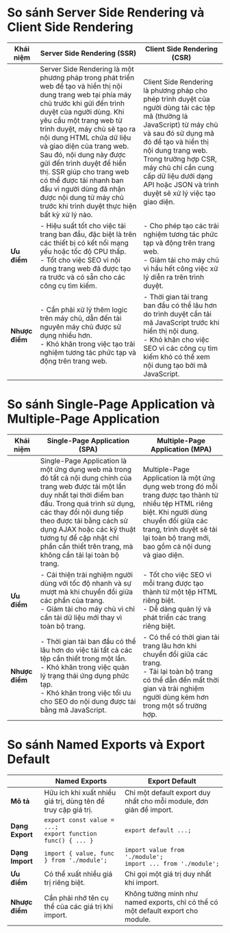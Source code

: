# So sánh Server Side Rendering và Client Side Rendering

| **Khái niệm**  | **Server Side Rendering (SSR)**                                                                                                                                                                                                                                                                                                                                                                                                                                                                        | **Client Side Rendering (CSR)**                                                                                                                                                                                                                                                                                     |
| -------------- | ------------------------------------------------------------------------------------------------------------------------------------------------------------------------------------------------------------------------------------------------------------------------------------------------------------------------------------------------------------------------------------------------------------------------------------------------------------------------------------------------------ | ------------------------------------------------------------------------------------------------------------------------------------------------------------------------------------------------------------------------------------------------------------------------------------------------------------------- |
|                | Server Side Rendering là một phương pháp trong phát triển web để tạo và hiển thị nội dung trang web tại phía máy chủ trước khi gửi đến trình duyệt của người dùng. Khi yêu cầu một trang web từ trình duyệt, máy chủ sẽ tạo ra nội dung HTML chứa dữ liệu và giao diện của trang web. Sau đó, nội dung này được gửi đến trình duyệt để hiển thị. SSR giúp cho trang web có thể được tải nhanh ban đầu vì người dùng đã nhận được nội dung từ máy chủ trước khi trình duyệt thực hiện bất kỳ xử lý nào. | Client Side Rendering là phương pháp cho phép trình duyệt của người dùng tải các tệp mã (thường là JavaScript) từ máy chủ và sau đó sử dụng mã đó để tạo và hiển thị nội dung trang web. Trong trường hợp CSR, máy chủ chỉ cần cung cấp dữ liệu dưới dạng API hoặc JSON và trình duyệt sẽ xử lý việc tạo giao diện. |
| **Ưu điểm**    | - Hiệu suất tốt cho việc tải trang ban đầu, đặc biệt là trên các thiết bị có kết nối mạng yếu hoặc tốc độ CPU thấp.<br>- Tốt cho việc SEO vì nội dung trang web đã được tạo ra trước và có sẵn cho các công cụ tìm kiếm.                                                                                                                                                                                                                                                                               | - Cho phép tạo các trải nghiệm tương tác phức tạp và động trên trang web.<br>- Giảm tải cho máy chủ vì hầu hết công việc xử lý diễn ra trên trình duyệt.                                                                                                                                                            |
| **Nhược điểm** | - Cần phải xử lý thêm logic trên máy chủ, dẫn đến tài nguyên máy chủ được sử dụng nhiều hơn.<br>- Khó khăn trong việc tạo trải nghiệm tương tác phức tạp và động trên trang web.                                                                                                                                                                                                                                                                                                                       | - Thời gian tải trang ban đầu có thể lâu hơn do trình duyệt cần tải mã JavaScript trước khi hiển thị nội dung.<br>- Khó khăn cho việc SEO vì các công cụ tìm kiếm khó có thể xem nội dung tạo bởi mã JavaScript.                                                                                                    |

# So sánh Single-Page Application và Multiple-Page Application

| **Khái niệm**  | **Single-Page Application (SPA)**                                                                                                                                                                                                                                                                                                               | **Multiple-Page Application (MPA)**                                                                                                                                                                                                 |
| -------------- | ----------------------------------------------------------------------------------------------------------------------------------------------------------------------------------------------------------------------------------------------------------------------------------------------------------------------------------------------- | ----------------------------------------------------------------------------------------------------------------------------------------------------------------------------------------------------------------------------------- |
|                | Single-Page Application là một ứng dụng web mà trong đó tất cả nội dung chính của trang web được tải một lần duy nhất tại thời điểm ban đầu. Trong quá trình sử dụng, các thay đổi nội dung tiếp theo được tải bằng cách sử dụng AJAX hoặc các kỹ thuật tương tự để cập nhật chỉ phần cần thiết trên trang, mà không cần tải lại toàn bộ trang. | Multiple-Page Application là một ứng dụng web trong đó mỗi trang được tạo thành từ nhiều tệp HTML riêng biệt. Khi người dùng chuyển đổi giữa các trang, trình duyệt sẽ tải lại toàn bộ trang mới, bao gồm cả nội dung và giao diện. |
| **Ưu điểm**    | - Cải thiện trải nghiệm người dùng với tốc độ nhanh và sự mượt mà khi chuyển đổi giữa các phần của trang.<br>- Giảm tải cho máy chủ vì chỉ cần tải dữ liệu mới thay vì toàn bộ trang.                                                                                                                                                           | - Tốt cho việc SEO vì mỗi trang được tạo thành từ một tệp HTML riêng biệt.<br>- Dễ dàng quản lý và phát triển các trang riêng biệt.                                                                                                 |
| **Nhược điểm** | - Thời gian tải ban đầu có thể lâu hơn do việc tải tất cả các tệp cần thiết trong một lần.<br>- Khó khăn trong việc quản lý trạng thái ứng dụng phức tạp.<br>- Khó khăn trong việc tối ưu cho SEO do nội dung được tải bằng mã JavaScript.                                                                                                      | - Có thể có thời gian tải trang lâu hơn khi chuyển đổi giữa các trang.<br>- Tải lại toàn bộ trang có thể dẫn đến mất thời gian và trải nghiệm người dùng kém hơn trong một số trường hợp.                                           |

# So sánh Named Exports và Export Default

|                 | Named Exports                                                   | Export Default                                                                   |
| --------------- | --------------------------------------------------------------- | -------------------------------------------------------------------------------- |
| **Mô tả**       | Hữu ích khi xuất nhiều giá trị, dùng tên để truy cập giá trị.   | Chỉ một default export duy nhất cho mỗi module, đơn giản để import.              |
| **Dạng Export** | `export const value = ...;`<br>`export function func() { ... }` | `export default ...;`                                                            |
| **Dạng Import** | `import { value, func } from './module';`                       | `import value from './module';`<br>`import ... from './module';`                 |
| **Ưu điểm**     | Có thể xuất nhiều giá trị riêng biệt.                           | Chỉ gọi một giá trị duy nhất khi import.                                         |
| **Nhược điểm**  | Cần phải nhớ tên cụ thể của các giá trị khi import.             | Không tường minh như named exports, chỉ có thể có một default export cho module. |

